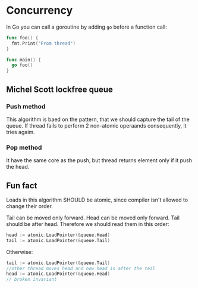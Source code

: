 # Concurrency
In Go you can call a goroutine by adding `go` before a function call:
```go
func foo() {
  fmt.Print("From thread")
}

func main() {
  go foo()
}
```

## Michel Scott lockfree queue
### Push method
This algorithm is baed on the pattern, that we should capture the tail of the queue.
If thread fails to perform 2 non-atomic operaands consequently, it tries agaim.
### Pop method
It have the same core as the push, but thread returns element only if it push the head.

## Fun fact
Loads in this algorithm SHOULD be atomic, since compiler isn't allowed to change their order. 

Tail can be moved only forward. Head can be moved only forward. Tail should be after head.
Therefore we should read them in this order:
```go
head := atomic.LoadPointer(&queue.Head)
tail := atomic.LoadPointer(&queue.Tail)
```
Otherwise:
```go
tail := atomic.LoadPointer(&queue.Tail)
//other thread moves head and now head is after the teil
head := atomic.LoadPointer(&queue.Head)
// broken invariant
```